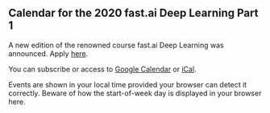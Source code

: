 ## Calendar for the 2020 fast.ai Deep Learning Part 1

A new edition of the renowned course fast.ai Deep Learning was announced. Apply [here](https://www.usfca.edu/data-institute/certificates/deep-learning-part-one).

You can subscribe or access to [Google Calendar](https://calendar.google.com/calendar?cid=aDE3NGNtcjc1OW1ocnBmaDdtcWpibDJ2YmtAZ3JvdXAuY2FsZW5kYXIuZ29vZ2xlLmNvbQ) or [iCal](https://calendar.google.com/calendar/ical/h174cmr759mhrpfh7mqjbl2vbk%40group.calendar.google.com/public/basic.ics).

Events are shown in your local time provided your browser can detect it correctly. Beware of how the start-of-week day is displayed in your browser here.

<div id="calendar-container">
  <!-- <iframe src="https://calendar.google.com/calendar/embed?src=h174cmr759mhrpfh7mqjbl2vbk%40group.calendar.google.com&ctz=America%2FPhoenix" style="border: 0" width="800" height="600" frameborder="0" scrolling="no"></iframe>
-->
</div>

<script type="text/javascript" src="//cdnjs.cloudflare.com/ajax/libs/jstimezonedetect/1.0.4/jstz.min.js"></script>

<script type="text/javascript">
  var timezone = encodeURIComponent(jstz.determine().name());
  var pref = '<iframe src="https://calendar.google.com/calendar/embed?src=h174cmr759mhrpfh7mqjbl2vbk%40group.calendar.google.com&amp;ctz=';
  var suff = '" style=" border-width:0 " width="800" height="600" frameborder="0" scrolling="no"></iframe>';
  var iframe_html = pref + timezone + suff;
  document.getElementById('calendar-container').innerHTML = iframe_html;
</script>

